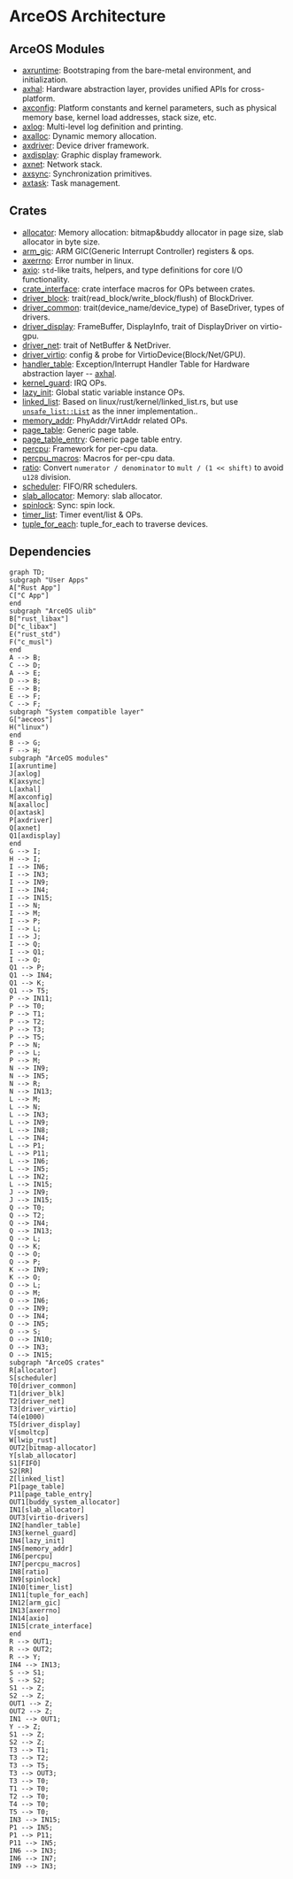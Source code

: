 # ArceOS Architecture

## ArceOS Modules
* [axruntime](../modules/axruntime/): Bootstraping from the bare-metal environment, and initialization.
* [axhal](../modules/axhal/): Hardware abstraction layer, provides unified APIs for cross-platform.
* [axconfig](../modules/axconfig/): Platform constants and kernel parameters, such as physical memory base, kernel load addresses, stack size, etc.
* [axlog](../modules/axlog/): Multi-level log definition and printing.
* [axalloc](../modules/axalloc/): Dynamic memory allocation.
* [axdriver](../modules/axdriver/): Device driver framework.
* [axdisplay](../modules/axdisplay/): Graphic display framework.
* [axnet](../modules/axnet/): Network stack.
* [axsync](../modules/axsync/): Synchronization primitives.
* [axtask](../modules/axtask/): Task management.

## Crates
* [allocator](../crates/allocator): Memory allocation: bitmap&buddy allocator in page size,  slab allocator in byte size.
* [arm_gic](../crates/arm_gic): ARM GIC(Generic Interrupt Controller) registers & ops.
* [axerrno](../crates/axerrno): Error number in linux.
* [axio](../crates/axio): `std`-like traits, helpers, and type definitions for core I/O functionality.
* [crate_interface](../crates/crate_interface): crate interface macros for OPs between crates.
* [driver_block](../crates/driver_block): trait(read_block/write_block/flush) of BlockDriver.
* [driver_common](../crates/driver_common): trait(device_name/device_type) of BaseDriver, types of drivers.
* [driver_display](../crates/driver_display):  FrameBuffer, DisplayInfo, trait of DisplayDriver on virtio-gpu.
* [driver_net](../crates/driver_net): trait of NetBuffer & NetDriver.
* [driver_virtio](../crates/driver_virtio): config & probe for VirtioDevice(Block/Net/GPU).
* [handler_table](../crates/handler_table): Exception/Interrupt Handler Table for Hardware abstraction layer -- [axhal](../modules/axhal/).
* [kernel_guard](../crates/kernel_guard): IRQ OPs.
* [lazy_init](../crates/lazy_init): Global static variable instance OPs.
* [linked_list](../crates/linked_list): Based on linux/rust/kernel/linked_list.rs, but use [`unsafe_list::List`](../crates/linked_list/src/unsafe_list.rs) as the inner implementation..
* [memory_addr](../crates/memory_addr): PhyAddr/VirtAddr related OPs.
* [page_table](../crates/page_table): Generic page table. 
* [page_table_entry](../crates/page_table_entry): Generic page table entry.
* [percpu](../crates/percpu): Framework for per-cpu data.
* [percpu_macros](../crates/percpu_macros): Macros for per-cpu data.
* [ratio](../crates/ratio): Convert `numerator / denominator` to `mult / (1 << shift)` to avoid `u128` division.
* [scheduler](../crates/scheduler): FIFO/RR schedulers.
* [slab_allocator](../crates/slab_allocator): Memory: slab allocator.
* [spinlock](../crates/spinlock): Sync: spin lock. 
* [timer_list](../crates/timer_list): Timer event/list & OPs. 
* [tuple_for_each](../crates/tuple_for_each): tuple_for_each to traverse devices. 
## Dependencies

```mermaid
graph TD;
subgraph "User Apps"
A["Rust App"] 
C["C App"]
end
subgraph "ArceOS ulib"
B["rust_libax"]
D["c_libax"]
E("rust_std")
F("c_musl")
end
A --> B;
C --> D;
A --> E;
D --> B;
E --> B;
E --> F;
C --> F;
subgraph "System compatible layer"
G["aeceos"]
H("linux")
end
B --> G;
F --> H;
subgraph "ArceOS modules"
I[axruntime]
J[axlog]
K[axsync]
L[axhal]
M[axconfig]
N[axalloc]
O[axtask]
P[axdriver]
Q[axnet]
Q1[axdisplay]
end
G --> I;
H --> I;
I --> IN6;
I --> IN3;
I --> IN9;
I --> IN4;
I --> IN15;
I --> N;
I --> M;
I --> P;
I --> L;
I --> J;
I --> Q;
I --> Q1;
I --> O;
Q1 --> P;
Q1 --> IN4;
Q1 --> K;
Q1 --> T5;
P --> IN11;
P --> T0;
P --> T1;
P --> T2;
P --> T3;
P --> T5;
P --> N;
P --> L;
P --> M;
N --> IN9;
N --> IN5;
N --> R;
N --> IN13;
L --> M;
L --> N;
L --> IN3;
L --> IN9;
L --> IN8;
L --> IN4;
L --> P1;
L --> P11;
L --> IN6;
L --> IN5;
L --> IN2;
L --> IN15;
J --> IN9;
J --> IN15;
Q --> T0;
Q --> T2;
Q --> IN4;
Q --> IN13;
Q --> L;
Q --> K;
Q --> O;
Q --> P;
K --> IN9;
K --> O;
O --> L;
O --> M;
O --> IN6;
O --> IN9;
O --> IN4;
O --> IN5;
O --> S;
O --> IN10;
O --> IN3;
O --> IN15;
subgraph "ArceOS crates"
R[allocator]
S[scheduler]
T0[driver_common]
T1[driver_blk]
T2[driver_net]
T3[driver_virtio]
T4(e1000)
T5[driver_display]
V[smoltcp]
W[lwip_rust]
OUT2[bitmap-allocator]
Y[slab_allocator]
S1[FIFO]
S2[RR]
Z[linked_list]
P1[page_table]
P11[page_table_entry]
OUT1[buddy_system_allocator]
IN1[slab_allocator]
OUT3[virtio-drivers]
IN2[handler_table]
IN3[kernel_guard]
IN4[lazy_init]
IN5[memory_addr]
IN6[percpu]
IN7[percpu_macros]
IN8[ratio]
IN9[spinlock]
IN10[timer_list]
IN11[tuple_for_each]
IN12[arm_gic]
IN13[axerrno]
IN14[axio]
IN15[crate_interface]
end
R --> OUT1;
R --> OUT2;
R --> Y;
IN4 --> IN13;
S --> S1;
S --> S2;
S1 --> Z;
S2 --> Z;
OUT1 --> Z;
OUT2 --> Z;
IN1 --> OUT1;
Y --> Z;
S1 --> Z;
S2 --> Z;
T3 --> T1;
T3 --> T2;
T3 --> T5;
T3 --> OUT3;
T3 --> T0;
T1 --> T0;
T2 --> T0;
T4 --> T0;
T5 --> T0;
IN3 --> IN15;
P1 --> IN5;
P1 --> P11;
P11 --> IN5;
IN6 --> IN3;
IN6 --> IN7;
IN9 --> IN3;
```